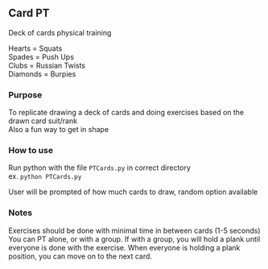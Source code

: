 ## Card PT

Deck of cards physical training

Hearts = Squats<br>
Spades = Push Ups<br>
Clubs = Russian Twists<br>
Diamonds = Burpies<br>

### Purpose

To replicate drawing a deck of cards and doing exercises based on the drawn card suit/rank<br>
Also a fun way to get in shape

### How to use

Run python with the file `PTCards.py` in correct directory<br>
ex. `python PTCards.py`

User will be prompted of how much cards to draw, random option available<br>

### Notes

Exercises should be done with minimal time in between cards (1-5 seconds)<br>
You can PT alone, or with a group. If with a group, you will hold a plank until everyone is done with the exercise. When everyone is holding a plank position, you can move on to the next card.
